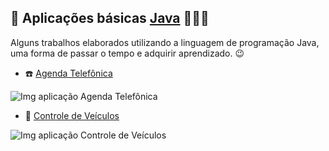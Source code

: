 ## 🔗 Aplicações básicas [Java] 👨🏻‍💻
Alguns trabalhos elaborados utilizando a linguagem de programação Java, uma forma de passar o tempo e adquirir aprendizado. 😉 <br> 

- ☎️ [Agenda Telefônica](https://github.com/WellersonPrenholato/works-java/tree/master/Agenda%20Telefonica)

<img src="https://github.com/WellersonPrenholato/works-java/blob/master/Agenda%20Telefonica/AgendaTelefonica.jpg"
     alt="Img aplicação Agenda Telefônica" />
     
- 🚗 [Controle de Veículos](https://github.com/WellersonPrenholato/works-java/tree/master/Controle%20Veiculos)

<img src="https://github.com/WellersonPrenholato/works-java/blob/master/Controle%20Veiculos/ControleVeiculos.jpg"
     alt="Img aplicação Controle de Veículos" />

[Java]: https://pt.wikipedia.org/wiki/Java_(linguagem_de_programa%C3%A7%C3%A3o)
